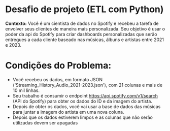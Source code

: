 # Desafio de projeto (ETL com Python)

**Contexto:** Você é um cientista de dados no Spotify e recebeu a tarefa de envolver seus clientes de maneira mais personalizada. Seu objetivo é usar o poder da api do Spotify para criar dashboards personalizadas que serão entregues a cada cliente baseado nas músicas, álbuns e artistas entre 2021 e 2023.

# Condições do Problema:

- Você recebeu os dados, em formato JSON ('Streaming_History_Audio_2021-2023.json'), com 21 colunas e mais de 10 mil linhas.
- Seu trabalho é consumir o endpoint https://api.spotify.com/v1/search (API do Spotify) para obter os dados do ID e da imagem do artista.
- Depois de obter os dados, você vai usar a base de dados das músicas para juntar a imagem do artista em uma nova coluna.
- Depois que os dados estiverem limpos e as colunas que não serão utilizadas devem ser apagadas
